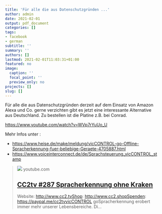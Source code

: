 ```yaml
---
title: 'Für alle die aus Datenschutzgründen ...'
author: admin
date: 2021-02-01
output: pdf_document
categories: []
tags:
- facebook
- german
subtitle: ''
summary: ''
authors: []
lastmod: 2021-02-01T11:03:31+01:00
featured: no
image:
  caption: ''
  focal_point: ''
  preview_only: no
projects: []
slug: []
---
```

Für alle die aus Datenschutzgründen derzeit auf dem Einsatz von Amazon Alexa und Co. gerne verzichten gibt es jetzt eine interessante Alternative aus Deutschland. Zu bestellen ist die Platine z.B. bei Conrad. 

https://www.youtube.com/watch?v=WVp7rYuUo_U

Mehr Infos unter :
- https://www.heise.de/make/meldung/vicCONTROL-go-Offline-Spracherkennung-fuer-beliebige-Geraete-4705887.html
- https://www.voiceinterconnect.de/de/Sprachsteuerung_vicCONTROL_stamp
> [![](https://i.ytimg.com/vi/WVp7rYuUo_U/maxresdefault.jpg)](https://www.youtube.com/watch?v=WVp7rYuUo_U)
> youtube.com
> ## [CC2tv #287 Spracherkennung ohne Kraken](https://www.youtube.com/watch?v=WVp7rYuUo_U)
>
>Website: http://www.cc2.tvShop: http://www.cc2.shopSpenden: https://paypal.me/cc2tvvicCONTROL goSpracherkennung erobert immer mehr unserer Lebensbereiche. Di...


